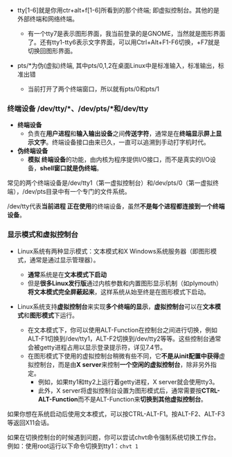 - tty[1-6]就是你用ctr+alt+f[1-6]所看到的那个终端; 即虚拟控制台。其他的是外部终端和网络终端。
  - 有一个tty7是表示图形界面，我当前登录的是GNOME，当然就是图形界面了。还有tty1-tty6表示文字界面，可以用Ctrl+Alt+F1-F6切换，+F7就是切换回图形界面。

- pts/*为伪(虚拟)终端, 其中pts/0,1,2在桌面Linux中是标准输入，标准输出，标准出错
  - 当前打开了两个终端窗口，所以就有pts/0和pts/1




### 终端设备 /dev/tty/*、/dev/pts/*和/dev/tty

- **终端设备**
  - 负责在**用户进程**和**输入输出设备**之间**传送字符**，通常是在**终端显示屏上显示文字**。终端设备接口由来已久，一直可以追溯到手动打字机时代。
- **伪终端设备**
  - **模拟 终端设备**的功能，由内核为程序提供I/O接口，而不是真实的I/O设备，**shell窗口就是伪终端**。

常见的两个终端设备是/dev/tty1（第一虚拟控制台）和/dev/pts/0（第一虚拟终端），/dev/pts目录中有一个专门的文件系统。

/dev/tty代表**当前进程 正在使用**的终端设备，虽然**不是每个进程都连接到一个终端设备**。

### 显示模式和虚拟控制台

- Linux系统有两种显示模式：文本模式和X Windows系统服务器（即图形模式，通常是通过显示管理器）。
  - **通常**系统是在**文本模式下启动**
  - 但是**很多Linux发行版**通过内核参数和内置图形显示机制（如plymouth）**将文本模式完全屏蔽起来**，这样系统从始至终是在图形模式下启动。
  
- Linux系统支持**虚拟控制台**来实现**多个终端的显示**，**虚拟控制台**可以在**文本模式**和**图形模式**下运行。
  - 在文本模式下，你可以使用ALT-Function在控制台之间进行切换，例如ALT-F1切换到/dev/tty1，ALT-F2切换到/dev/tty2等等。这些控制台通常会被getty进程占用以显示登录提示符，详见7.4节。
  - 在图形模式下使用的虚拟控制台稍微有些不同，它**不是从init配置中获得**虚拟控制台，而是由**X server**来控制**一个空闲的虚拟控制台**，除非另外指定。
    - 例如，如果tty1和tty2上运行着getty进程，X server就会使用tty3。
    - 此外，X server将虚拟控制台设置为图形模式后，通常需要按**CTRL-ALT-Function**而不是ALT-Function来**切换到其他虚拟控制台**。
    
如果你想在系统启动后使用文本模式，可以按CTRL-ALT-F1。按ALT-F2、ALT-F3等返回X11会话。

如果在切换控制台的时候遇到问题，你可以尝试chvt命令强制系统切换工作台。例如：使用root运行以下命令切换到tty1：`chvt 1`

